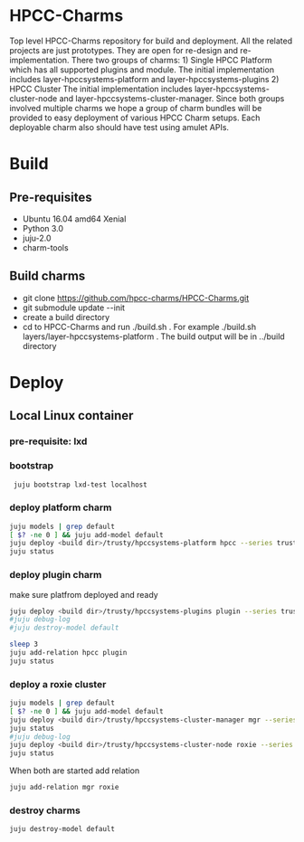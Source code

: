 # HPCC-Charms
Top level HPCC-Charms repository for build and deployment. All the related projects are just prototypes. They are open for re-design and re-implementation. There two groups of charms: 1) Single HPCC Platform which has all supported plugins and module. The initial implementation includes layer-hpccsystems-platform and layer-hpccsystems-plugins 2) HPCC Cluster The initial implementation includes layer-hpccsystems-cluster-node and layer-hpccsystems-cluster-manager. Since both groups involved multiple charms we hope a group of charm bundles will be provided to easy deployment of various HPCC Charm setups. Each deployable charm also should have test using amulet APIs.


# Build
##  Pre-requisites
- Ubuntu 16.04 amd64 Xenial
- Python 3.0
- juju-2.0 
- charm-tools

## Build charms
- git clone https://github.com/hpcc-charms/HPCC-Charms.git
- git submodule update --init
- create a build directory
- cd to HPCC-Charms and run ./build.sh <source dir>. For example ./build.sh layers/layer-hpccsystems-platform . The build output will be in ../build directory

# Deploy
## Local Linux container
### pre-requisite: lxd

### bootstrap
```sh
 juju bootstrap lxd-test localhost
```
### deploy platform charm
```sh
juju models | grep default
[ $? -ne 0 ] && juju add-model default
juju deploy <build dir>/trusty/hpccsystems-platform hpcc --series trusty
juju status
```

### deploy plugin charm
make sure platfrom deployed and ready
```sh
juju deploy <build dir>/trusty/hpccsystems-plugins plugin --series trusty
#juju debug-log
#juju destroy-model default

sleep 3
juju add-relation hpcc plugin
juju status
```

### deploy a roxie cluster
```sh
juju models | grep default
[ $? -ne 0 ] && juju add-model default
juju deploy <build dir>/trusty/hpccsystems-cluster-manager mgr --series trusty
juju status
#juju debug-log
juju deploy <build dir>/trusty/hpccsystems-cluster-node roxie --series trusty
juju status
```
When both are started add relation
```sh
juju add-relation mgr roxie
```


### destroy charms
```sh
juju destroy-model default
```
